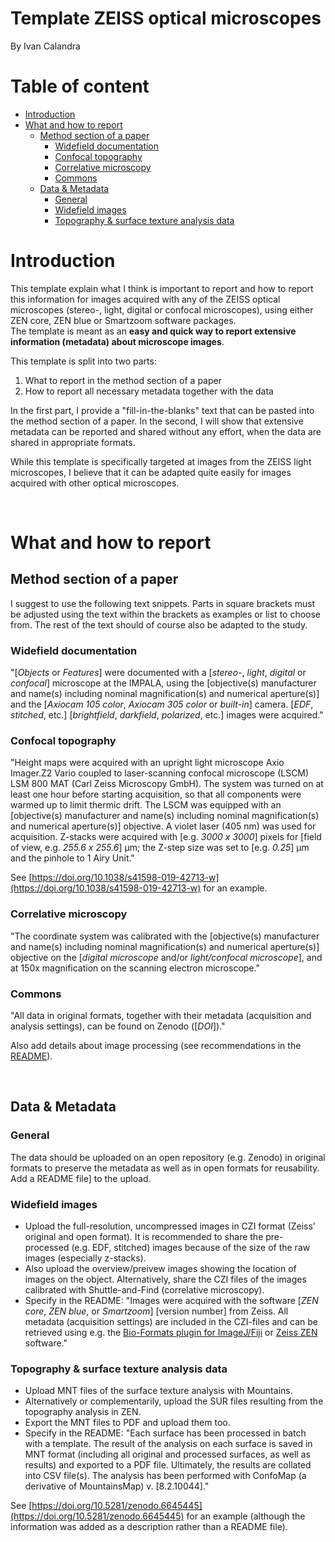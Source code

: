 
<!-- TOC ignore:true -->
# Template ZEISS optical microscopes

By Ivan Calandra

<!-- TOC ignore:true -->
# Table of content

<!-- TOC -->

- [Introduction](#introduction)
- [What and how to report](#what-and-how-to-report)
    - [Method section of a paper](#method-section-of-a-paper)
        - [Widefield documentation](#widefield-documentation)
        - [Confocal topography](#confocal-topography)
        - [Correlative microscopy](#correlative-microscopy)
        - [Commons](#commons)
    - [Data & Metadata](#data--metadata)
        - [General](#general)
        - [Widefield images](#widefield-images)
        - [Topography & surface texture analysis data](#topography--surface-texture-analysis-data)

<!-- /TOC -->



# Introduction

This template explain what I think is important to report and how to report this information for images acquired with any of the ZEISS optical microscopes (stereo-, light, digital or confocal microscopes), using either ZEN core, ZEN blue or Smartzoom software packages.  
The template is meant as an **easy and quick way to report extensive information (metadata) about microscope images**.

This template is split into two parts:

1. What to report in the method section of a paper
2. How to report all necessary metadata together with the data

In the first part, I provide a "fill-in-the-blanks" text that can be pasted into the method section of a paper. In the second, I will show that extensive metadata can be reported and shared without any effort, when the data are shared in appropriate formats.

While this template is specifically targeted at images from the ZEISS light microscopes, I believe that it can be adapted quite easily for images acquired with other optical microscopes.

<br>

# What and how to report

## Method section of a paper
I suggest to use the following text snippets. Parts in square brackets must be adjusted using the text within the brackets as examples or list to choose from. The rest of the text should of course also be adapted to the study.  

### Widefield documentation
"[*Objects* or *Features*] were documented with a [*stereo-*, *light*, *digital* or *confocal*] microscope at the IMPALA, using the [objective(s) manufacturer and name(s) including nominal magnification(s) and numerical aperture(s)] and the [*Axiocam 105 color*, *Axiocam 305 color* or *built-in*] camera. [*EDF*, *stitched*, etc.] [*brightfield*, *darkfield*, *polarized*, etc.] images were acquired."

### Confocal topography
"Height maps were acquired with an upright light microscope Axio Imager.Z2 Vario coupled to laser-scanning confocal microscope (LSCM) LSM 800 MAT (Carl Zeiss Microscopy GmbH). The system was turned on at least one hour before starting acquisition, so that
all components were warmed up to limit thermic drift. The LSCM was equipped with an [objective(s) manufacturer and name(s) including nominal magnification(s) and numerical aperture(s)] objective. A violet laser (405 nm) was used for acquisition. Z-stacks were acquired with [e.g. *3000 x 3000*] pixels for [field of view, e.g. *255.6 x 255.6*] µm; the Z-step size was set to [e.g. *0.25*] µm and the pinhole to 1 Airy Unit."

See [https://doi.org/10.1038/s41598-019-42713-w](https://doi.org/10.1038/s41598-019-42713-w) for an example.

### Correlative microscopy
"The coordinate system was calibrated with the [objective(s) manufacturer and name(s) including nominal magnification(s) and numerical aperture(s)] objective on the [*digital microscope* and/or *light/confocal microscope*], and at 150x magnification on the scanning electron microscope."

### Commons
"All data in original formats, together with their metadata (acquisition and analysis settings), can be found on Zenodo ([*DOI*])."

Also add details about image processing (see recommendations in the [README](/README.md#processing)).

<br>

## Data & Metadata
### General
The data should be uploaded on an open repository (e.g. Zenodo) in original formats to preserve the metadata as well as in open formats for reusability. Add a README file] to the upload.  

### Widefield images
- Upload the full-resolution, uncompressed images in CZI format (Zeiss' original and open format). It is recommended to share the pre-processed (e.g. EDF, stitched) images because of the size of the raw images (especially z-stacks). 
- Also upload the overview/preivew images showing the location of images on the object. Alternatively, share the CZI files of the images calibrated with Shuttle-and-Find (correlative microscopy).
- Specify in the README: "Images were acquired with the software [*ZEN core*, *ZEN blue*, or *Smartzoom*] [version number] from Zeiss. All metadata (acquisition settings) are included in the CZI-files and can be retrieved using e.g. the [Bio-Formats plugin for ImageJ/Fiji](https://docs.openmicroscopy.org/bio-formats/5.8.2/users/imagej/installing.html) or [Zeiss ZEN](https://www.zeiss.com/microscopy/en/products/software/zeiss-zen.html) software."

### Topography & surface texture analysis data
- Upload MNT files of the surface texture analysis with Mountains.
- Alternatively or complementarily, upload the SUR files resulting from the topography analysis in ZEN.
- Export the MNT files to PDF and upload them too.
- Specify in the README: "Each surface has been processed in batch with a template. The result of the analysis on each surface is saved in MNT format (including all original and processed surfaces, as well as results) and exported to a PDF file. Ultimately, the results are collated into CSV file(s). The analysis has been performed with ConfoMap (a derivative of MountainsMap) v. [8.2.10044]."

See [https://doi.org/10.5281/zenodo.6645445](https://doi.org/10.5281/zenodo.6645445) for an example (although the information was added as a description rather than a README file).
